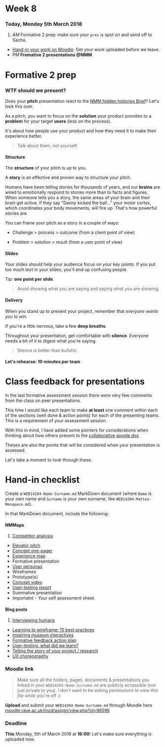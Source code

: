 # Week 8

### Today, Monday 5th March 2018

1. *AM* Formative 2 prep: make sure your `pres` is spot on and send off to Sacha. 
* [Hand-in your work on Moodle](#hand-in-checklist). Get your work uploaded before we leave. 
* *PM* **Fromative 2 presentations @NMM**

# Formative 2 prep

### WTF should we present?

Does your **pitch** presentation react to the [NMM hidden histories Brief](https://github.com/RavensbourneWebMedia/UX-design/tree/2018/projects/nmm_hidden_histories)? Let's look this over. 

As a pitch, you want to focus on the **solution** your product provides to a **problem** for your target **users** (less on the process). 

It's about how people use your product and how they need it to make their experience better.

> Talk about them, not yourself.

#### Structure

The **structure** of your pitch is up to you. 

A **story** is an effective and proven way to structure your pitch. 

Humans have been telling stories for thousands of years, and our **brains** are wired to emotionally respond to stories more than to facts and figures. When someone tells you a story, the same areas of your brain and their brain get active. If they say "Danny kicked the ball..." your motor cortex, which coordinates your body movements, will fire up. That's how powerful stories are.

You can frame your pitch as a story in a couple of ways:

* Challenge > process > outcome (from a client point of view)

* Problem > solution > result (from a user point of view)

#### Slides

Your slides should help your audience focus on your key points. If you put too much text in your slides, you'll end up confusing people.

Tip: **one point per slide**.

> Avoid showing what you are saying and saying what you are showing.	

#### Delivery

When you stand up to present your project, remember that *everyone wants you to win*.

If you're a little nervous, take a few **deep breaths**. 

Throughout your presentation, get comfortable with **silence**. Everyone needs a bit of it to digest what you're saying.

> Silence is better than bullshit.


#### Let's rehearse: 10 minutes per team

# Class feedback for presentations

In the last formative assessment session there were very few comments from the class on peer presentations. 

This time I would like each team to make **at least** one comment within each of the sections (well done & action points) for each of the presenting teams. This is a requirement of your assessment session. 

With this in mind, I have added some pointers for considerations when thinking about how others present to the [collaborative google doc](https://docs.google.com/document/d/1cW9c043pbbLUu4HqNzMb3PkmUBJVJTtw376MKu2WgpE/edit?usp=sharing)

Theses are also the points that will be considered when your presentation is assessed. 

Let's take a moment to look through these. 


# Hand-in checklist

Create a `WEB14204-Name-Surname.md` MarkDown document (where `Name` is your own name and `Surname` is your own surname, like `WEB14204-Matteo-Menapace.md`).

<!--
> You can edit MarkDown documents with the [Mou app](http://25.io/mou/) on OSX, the [MarkdownPad app](http://markdownpad.com/) on Windows, or online with [Dillinger](http://dillinger.io/) (all free).
-->

In that MarkDown document, include the following:

#### NMMaps 

1. [Competitor analysis](../01#competitor-analysis)
* [Elevator pitch](../02#elevator-pitch) 
* [Concept one-pager](../02#concept-one-pager)
* [Experience map](../02#experience-map-on-post-its)
* Formative presentation
* [User personas](../04#user-personas)
* Wireframes
* Prototype(s)
* [Concept video](../06#concept-video)
* [User-testing report](../07#user-testing-report)
* Summative presentation
* Importatnt - Your self assessment sheet. 

#### Blog posts

1. [Interviewing humans](../01#blog)
* [Learning to wireframe: 10 best practices](../02#blog)
* [Inspiring museum interactives](../03#blog)
* [Formative feedback action plan](../04#blog)
* [User-testing: what did we learn?](../05#blog)
* [Telling the story of your project / research](../06#blog)
* [UX choreography](../07#blog)

<!--
* [2016 will be the year of conversational commerce](../09#blog)
* [Design is a conversation](../11#blog)
* [Your favourite digital archive experience](../12#blog)
* [Are UI walkthroughs evil?](../13#blog)
* [DAX formative action plan](../15#blog)
* [Evaluate izi.TRAVEL](../16#blog)
* [Talk Web Design](../17#blog)
* [What did I learn?](https://github.com/RavensbourneWebMedia/Blogging/blob/master/what-did-I-learn.md)
-->

### Moodle link

> Make sure all the folders, pages, documents & presentations you linked in your `WEB14204-Name-Surname.md` are publicly accessible (not just private to you). I don't want to be asking *permissions to view this file* while you're off :)

**Upload** and submit your `WEB14204-Name-Surname.md` through Moodle here [moodle.rave.ac.uk/mod/assign/view.php?id=96596](https://moodle.rave.ac.uk/mod/assign/view.php?id=96596)

### Deadline

**This** Monday, 5th of March 2018 at **16:00**! Let's make sure everything is uploaded now. 